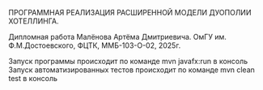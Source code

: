 ПРОГРАММНАЯ РЕАЛИЗАЦИЯ РАСШИРЕННОЙ МОДЕЛИ ДУОПОЛИИ ХОТЕЛЛИНГА.

Дипломная работа Малёнова Артёма Дмитриевича. 
ОмГУ им. Ф.М.Достоевского, ФЦТК, ММБ-103-О-02, 2025г.


Запуск программы происходит по команде mvn javafx:run в консоль
Запуск автоматизированных тестов происходит по команде mvn clean test в консоль
